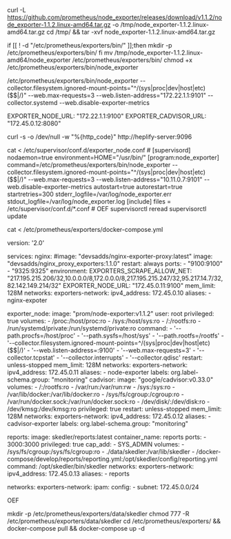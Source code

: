
curl -L https://github.com/prometheus/node_exporter/releases/download/v1.1.2/node_exporter-1.1.2.linux-amd64.tar.gz -o /tmp/node_exporter-1.1.2.linux-amd64.tar.gz
cd /tmp/ && tar -xvf node_exporter-1.1.2.linux-amd64.tar.gz

if [[ ! -d "/etc/prometheus/exporters/bin/" ]];then 
	mkdir -p /etc/prometheus/exporters/bin/
fi
mv /tmp/node_exporter-1.1.2.linux-amd64/node_exporter /etc/prometheus/exporters/bin/
chmod +x  /etc/prometheus/exporters/bin/node_exporter



/etc/prometheus/exporters/bin/node_exporter --collector.filesystem.ignored-mount-points="^/(sys|proc|dev|host|etc)($$|/)" --web.max-requests=3 --web.listen-address="172.22.1.1:9101" --collector.systemd  --web.disable-exporter-metrics




EXPORTER_NODE_URL: "172.22.1.1:9100"
EXPORTER_CADVISOR_URL: "172.45.0.12:8080"

curl -s -o /dev/null -w "%{http_code}" http://heplify-server:9096

cat <<OEF> /etc/supervisor/conf.d/exporter_node.conf
#<!-- BEGIN node_exporter -->
[supervisord]
nodaemon=true
environment=HOME="/usr/bin/"
[program:node_exporter]
command=/etc/prometheus/exporters/bin/node_exporter --collector.filesystem.ignored-mount-points="^/(sys|proc|dev|host|etc)($$|/)" --web.max-requests=3 --web.listen-address="10.11.0.7:9101" --web.disable-exporter-metrics
autostart=true
autorestart=true
startretries=300
stderr_logfile=/var/log/node_exporter.err
stdout_logfile=/var/log/node_exporter.log
[include]
files = /etc/supervisor/conf.d/*.conf
#<!-- END node_exporter -->
OEF
supervisorctl reread
supervisorctl update

cat <<OEF>  /etc/prometheus/exporters/docker-compose.yml

version: '2.0'

services:
  nginx:
    #image: "devsadds/nginx-exporter-proxy:latest"
    image: "devsadds/nginx_proxy_exporters:1.1.0"
    restart: always
    ports:
      - "9100:9100"
      - "9325:9325"
    environment:
      EXPORTERS_SCRAPE_ALLOW_NET: "217.195.215.206/32,10.0.0.0/8,172.0.0.0/8,217.195.215.247/32,95.217.14.7/32,82.142.149.214/32"
      EXPORTER_NODE_URL: "172.45.0.11:9100"
    mem_limit: 128M
    networks:
      exporters-network:
        ipv4_address: 172.45.0.10
        aliases:
          - nginx-expoter

  exporter_node:
    image: "prom/node-exporter:v1.1.2"
    user: root
    privileged: true
    volumes:
      - /proc:/host/proc:ro
      - /sys:/host/sys:ro
      - /:/rootfs:ro
      - /run/systemd/private:/run/systemd/private:ro
    command:
      - '--path.procfs=/host/proc'
      - '--path.sysfs=/host/sys'
      - '--path.rootfs=/rootfs'
      - '--collector.filesystem.ignored-mount-points=^/(sys|proc|dev|host|etc)($$|/)'
      - '--web.listen-address=:9100'
      - '--web.max-requests=3'
      - '--collector.tcpstat'
      - '--collector.interrupts'
      - '--collector.qdisc'
    restart: unless-stopped
    mem_limit: 128M
    networks:
      exporters-network:
        ipv4_address: 172.45.0.11
        aliases:
          - node-exporter
    labels:
      org.label-schema.group: "monitoring"
  cadvisor:
    image: "google/cadvisor:v0.33.0"
    volumes:
      - /:/rootfs:ro
      - /var/run:/var/run:rw
      - /sys:/sys:ro
      - /var/lib/docker:/var/lib/docker:ro
      - /sys/fs/cgroup:/cgroup:ro
      - /var/run/docker.sock:/var/run/docker.sock:ro
      - /dev/disk/:/dev/disk:ro
      - /dev/kmsg:/dev/kmsg:ro
    privileged: true
    restart: unless-stopped
    mem_limit: 128M
    networks:
      exporters-network:
        ipv4_address: 172.45.0.12
        aliases:
          - cadvisor-exporter
    labels:
      org.label-schema.group: "monitoring"


  reports:
    image: skedler/reports:latest
    container_name: reports
    ports:
      - 3000:3000
    privileged: true
    cap_add:
      - SYS_ADMIN
    volumes:
      - /sys/fs/cgroup:/sys/fs/cgroup:ro
      - ./data/skedler:/var/lib/skedler
      - /docker-compose/develop/reports/reporting.yml:/opt/skedler/config/reporting.yml
    command: /opt/skedler/bin/skedler
    networks:
      exporters-network:
        ipv4_address: 172.45.0.13
        aliases:
          - reports

networks:
  exporters-network:
    ipam:
      config:
        - subnet: 172.45.0.0/24


OEF

mkdir -p /etc/prometheus/exporters/data/skedler
chmod 777 -R /etc/prometheus/exporters/data/skedler
cd  /etc/prometheus/exporters/ &&  docker-compose pull  && docker-compose up -d